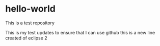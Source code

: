 # hello-world
This is a test repository

This is my test updates to ensure that I can use github
this is a new line created of eclipse 2